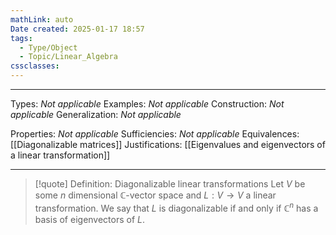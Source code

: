 ```yaml
---
mathLink: auto
Date created: 2025-01-17 18:57
tags:
  - Type/Object
  - Topic/Linear_Algebra
cssclasses:
---
```

---  

Types: _Not applicable_
Examples: _Not applicable_
Construction: _Not applicable_
Generalization: _Not applicable_

Properties: _Not applicable_
Sufficiencies: _Not applicable_
Equivalences: [[Diagonalizable matrices]]
Justifications: [[Eigenvalues and eigenvectors of a linear transformation]]

---

> [!quote] Definition: Diagonalizable linear transformations
> Let $V$ be some $n$ dimensional $\mathbb{C}$-vector space and $L:V\to V$ a linear transformation. We say that $L$ is diagonalizable if and only if $\mathbb{C}^{n}$ has a basis of eigenvectors of $L$.



